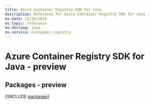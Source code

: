 ```yaml
---
title: Azure Container Registry SDK for Java
description: Reference for Azure Container Registry SDK for Java
ms.date: 11/20/2024
ms.topic: reference
ms.devlang: java
ms.service: container-registry
---
```

# Azure Container Registry SDK for Java - preview
## Packages - preview
[!INCLUDE [packages](container-registry-index.md)]